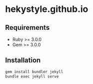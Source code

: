 # hekystyle.github.io

## Requirements

- Ruby >= 3.0.0
- Gem >= 3.0.0

## Installation

```bash
gem install bundler jekyll
bundle exec jekyll serve
```
